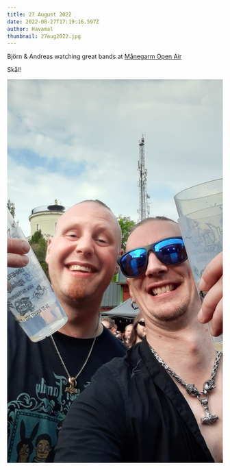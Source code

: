 ```yaml
---
title: 27 August 2022
date: 2022-08-27T17:19:16.597Z
author: Havamal
thumbnail: 27aug2022.jpg
---
```

Björn & Andreas watching great bands at [Månegarm Open Air](https://www.facebook.com/manegarmopenair)

Skål!



![Björn and Andreas at Månegarm Open Air](27aug2022.jpg)